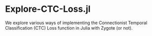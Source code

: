 # Explore-CTC-Loss.jl
We explore various ways of implementing the Connectionist Temporal Classification (CTC) Loss function in Julia with Zygote (or not).
